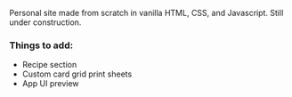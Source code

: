 Personal site made from scratch in vanilla HTML, CSS, and Javascript. Still under construction.

### Things to add:
- Recipe section
- Custom card grid print sheets
- App UI preview
